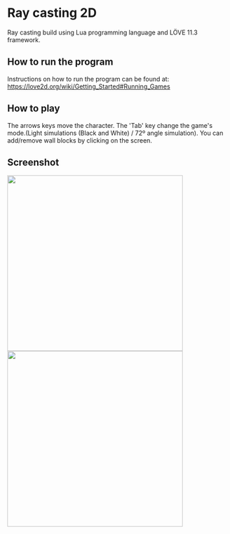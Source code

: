 # Ray casting 2D
Ray casting build using Lua programming language and LÖVE 11.3 framework.

## How to run the program
Instructions on how to run the program can be found at: https://love2d.org/wiki/Getting_Started#Running_Games

## How to play
The arrows keys move the character. The 'Tab' key change the game's mode.(Light simulations (Black and White) / 72º angle simulation).
You can add/remove wall blocks by clicking on the screen.

## Screenshot
<img src="https://github.com/MatheusCod/Ray_casting_2D/blob/master/preview1.gif" width="400" height="400">
<img src="https://github.com/MatheusCod/Ray_casting_2D/blob/master/preview2.gif" width="400" height="400">
